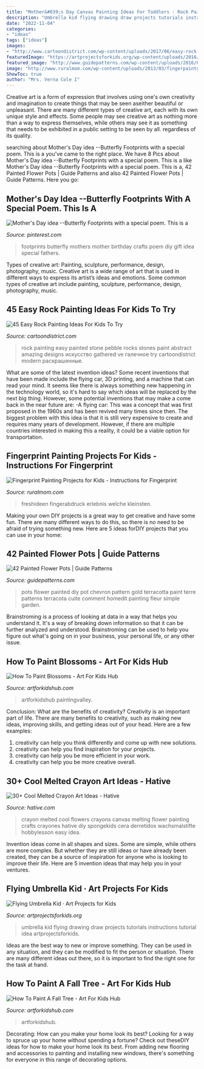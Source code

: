 ```yaml
---
title: "Mother&#039;s Day Canvas Painting Ideas For Toddlers : Rock Painting Easy Painted Stone Pebble Rocks Stones Paint Abstract Amazing Designs искусство Gathered Ve галечное Try Cartoondistrict Modern раскрашенные"
description: "Umbrella kid flying drawing draw projects tutorials instructions tutorial idea artprojectsforkids"
date: "2022-11-04"
categories:
- "ideas"
tags: ["ideas"]
images:
- "http://www.cartoondistrict.com/wp-content/uploads/2017/06/easy-rock-painting-ideas-for-kids28.jpg"
featuredImage: "https://artprojectsforkids.org/wp-content/uploads/2016/04/Umbrella-700.jpg"
featured_image: "http://www.guidepatterns.com/wp-content/uploads/2016/06/Painted-Flower-Pot-Pattern.jpg"
image: "http://www.ruralmom.com/wp-content/uploads/2013/03/fingerpaintgarden.jpg"
ShowToc: true
author: "Mrs. Verna Cole I"
---
```



Creative art is a form of expression that involves using one's own creativity and imagination to create things that may be seen aseither beautiful or unpleasant. There are many different types of creative art, each with its own unique style and effects. Some people may see creative art as nothing more than a way to express themselves, while others may see it as something that needs to be exhibited in a public setting to be seen by all. regardless of its quality.

	

		
searching about Mother&#039;s Day idea --Butterfly Footprints with a special poem. This is a you've came to the right place. We have 8 Pics about Mother&#039;s Day idea --Butterfly Footprints with a special poem. This is a like Mother&#039;s Day idea --Butterfly Footprints with a special poem. This is a, 42 Painted Flower Pots | Guide Patterns and also 42 Painted Flower Pots | Guide Patterns. Here you go:
		
    
## Mother&#039;s Day Idea --Butterfly Footprints With A Special Poem. This Is A

<img loading=lazy src="https://i.pinimg.com/736x/96/63/aa/9663aa761cf942a0e4c8d0ed9d1eb7e6--butterfly-footprints-mothers-day-ideas.jpg" onerror="this.onerror=null;this.src='https://tse2.mm.bing.net/th?id=OIP.8hNw01vS70tY7ADU453inwHaJ3&amp;pid=15.1';" alt="Mother&#039;s Day idea --Butterfly Footprints with a special poem. This is a">

_Source: pinterest.com_

>footprints butterfly mothers mother birthday crafts poem diy gift idea special fathers. 

	

Types of creative art: Painting, sculpture, performance, design, photography, music.
Creative art is a wide range of art that is used in different ways to express its artist’s ideas and emotions. Some common types of creative art include painting, sculpture, performance, design, photography, music.

    
## 45 Easy Rock Painting Ideas For Kids To Try

<img loading=lazy src="http://www.cartoondistrict.com/wp-content/uploads/2017/06/easy-rock-painting-ideas-for-kids28.jpg" onerror="this.onerror=null;this.src='https://tse4.mm.bing.net/th?id=OIP.jyEwcC9Julx6lKbP2bsytAHaKA&amp;pid=15.1';" alt="45 Easy Rock Painting Ideas For Kids To Try">

_Source: cartoondistrict.com_

>rock painting easy painted stone pebble rocks stones paint abstract amazing designs искусство gathered ve галечное try cartoondistrict modern раскрашенные. 

	

What are some of the latest invention ideas?
Some recent inventions that have been made include the flying car, 3D printing, and a machine that can read your mind. It seems like there is always something new happening in the technology world, so it's hard to say which ideas will be replaced by the next big thing. However, some potential inventions that may make a come back in the near future are: 
-A flying car: This was a concept that was first proposed in the 1960s and has been revived many times since then. The biggest problem with this idea is that it is still very expensive to create and requires many years of development. However, if there are multiple countries interested in making this a reality, it could be a viable option for transportation.

    
## Fingerprint Painting Projects For Kids - Instructions For Fingerprint

<img loading=lazy src="http://www.ruralmom.com/wp-content/uploads/2013/03/fingerpaintgarden.jpg" onerror="this.onerror=null;this.src='https://tse1.mm.bing.net/th?id=OIP.RHUHhYgkSR89O8XkCSgMOgHaFj&amp;pid=15.1';" alt="Fingerprint Painting Projects for Kids - Instructions for Fingerprint">

_Source: ruralmom.com_

>freshideen fingerabdruck erlebnis welche kleinsten. 

	

Making your own DIY projects is a great way to get creative and have some fun. There are many different ways to do this, so there is no need to be afraid of trying something new. Here are 5 ideas forDIY projects that you can use in your home: 

    
## 42 Painted Flower Pots | Guide Patterns

<img loading=lazy src="http://www.guidepatterns.com/wp-content/uploads/2016/06/Painted-Flower-Pot-Pattern.jpg" onerror="this.onerror=null;this.src='https://tse2.mm.bing.net/th?id=OIP.hKLqegOdZX_XCyi6EcU_3AHaE7&amp;pid=15.1';" alt="42 Painted Flower Pots | Guide Patterns">

_Source: guidepatterns.com_

>pots flower painted diy pot chevron pattern gold terracotta paint terre patterns terracota cuite comment homedit painting fleur simple garden. 

	

Brainstroming is a process of looking at data in a way that helps you understand it. It's a way of breaking down information so that it can be further analyzed and understood. Brainstroming can be used to help you figure out what's going on in your business, your personal life, or any other issue.

    
## How To Paint Blossoms - Art For Kids Hub

<img loading=lazy src="https://www.artforkidshub.com/wp-content/uploads/2015/03/blossoms-feature.jpg" onerror="this.onerror=null;this.src='https://tse1.mm.bing.net/th?id=OIP.8Qu72T9luoXuZZw9eIy5WQHaEJ&amp;pid=15.1';" alt="How To Paint Blossoms - Art For Kids Hub">

_Source: artforkidshub.com_

>artforkidshub paintingvalley. 

	

Conclusion: What are the benefits of creativity?
Creativity is an important part of life. There are many benefits to creativity, such as making new ideas, improving skills, and getting ideas out of your head. Here are a few examples: 
1. creativity can help you think differently and come up with new solutions.
2. creativity can help you find inspiration for your projects.
3. creativity can help you be more efficient in your work.
4. creativity can help you be more creative overall.

    
## 30+ Cool Melted Crayon Art Ideas - Hative

<img loading=lazy src="http://hative.com/wp-content/uploads/2014/04/melted-crayon-art/15-flowers.jpg" onerror="this.onerror=null;this.src='https://tse1.mm.bing.net/th?id=OIP.p_TA_XRZ23g6XZfcSJzzNwHaJ6&amp;pid=15.1';" alt="30+ Cool Melted Crayon Art Ideas - Hative">

_Source: hative.com_

>crayon melted cool flowers crayons canvas melting flower painting crafts crayones hative diy spongekids cera derretidos wachsmalstifte hobbylesson easy idea. 

	

Invention ideas come in all shapes and sizes. Some are simple, while others are more complex. But whether they are still ideas or have already been created, they can be a source of inspiration for anyone who is looking to improve their life. Here are 5 invention ideas that may help you in your ventures.

    
## Flying Umbrella Kid · Art Projects For Kids

<img loading=lazy src="https://artprojectsforkids.org/wp-content/uploads/2016/04/Umbrella-700.jpg" onerror="this.onerror=null;this.src='https://tse3.mm.bing.net/th?id=OIP.Yo6iymhw--Fb4Ht85sPpJAHaJl&amp;pid=15.1';" alt="Flying Umbrella Kid · Art Projects for Kids">

_Source: artprojectsforkids.org_

>umbrella kid flying drawing draw projects tutorials instructions tutorial idea artprojectsforkids. 

	

Ideas are the best way to new or improve something. They can be used in any situation, and they can be modified to fit the person or situation. There are many different ideas out there, so it is important to find the right one for the task at hand.

    
## How To Paint A Fall Tree - Art For Kids Hub

<img loading=lazy src="https://www.artforkidshub.com/wp-content/uploads/2015/11/how-to-paint-a-fall-tree-feature.jpg" onerror="this.onerror=null;this.src='https://tse3.mm.bing.net/th?id=OIP.Wt1isk3gL6psWN0ETjGxowHaEJ&amp;pid=15.1';" alt="How To Paint A Fall Tree - Art For Kids Hub">

_Source: artforkidshub.com_

>artforkidshub. 

	

Decorating: How can you make your home look its best?
Looking for a way to spruce up your home without spending a fortune? Check out theseDIY ideas for how to make your home look its best. From adding new flooring and accessories to painting and installing new windows, there's something for everyone in this range of decorating options.

